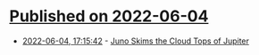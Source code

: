 # [Published on 2022-06-04](index.md)

* [2022-06-04, 17:15:42](https://news.ycombinator.com/item?id=31622864) - [Juno Skims the Cloud Tops of Jupiter](https://www.nasa.gov/image-feature/jpl/juno-skims-the-cloud-tops-of-jupiter/)
